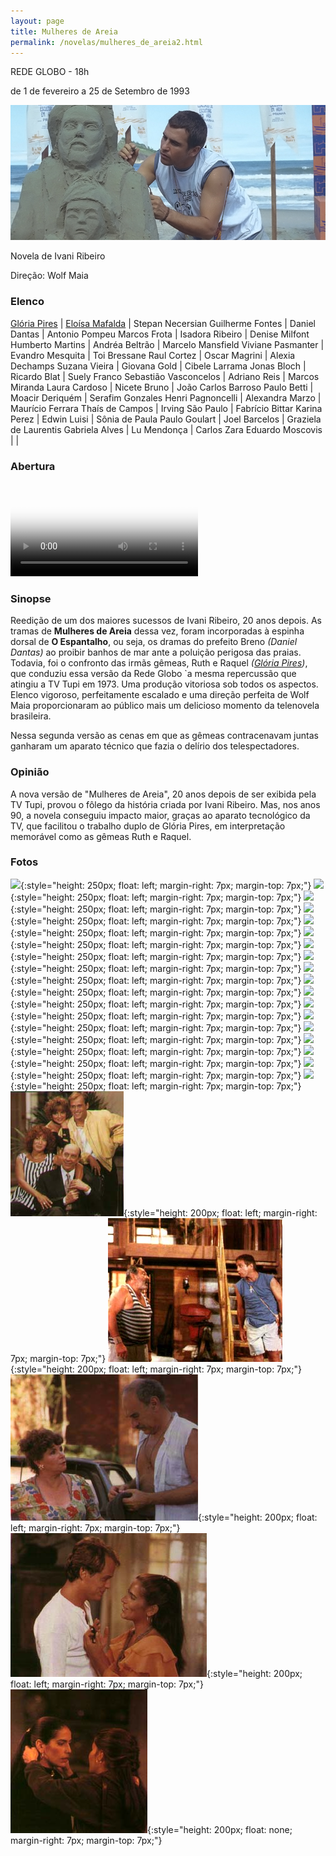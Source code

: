 ```yaml
---
layout: page
title: Mulheres de Areia
permalink: /novelas/mulheres_de_areia2.html
---
```


REDE GLOBO - 18h

de 1 de fevereiro a 25 de Setembro de 1993

![Mulheres de Areia](/novelas/img/mulheres_de_areia_logo.jpg)

Novela de Ivani Ribeiro

Direção: Wolf Maia

### Elenco

[Glória Pires](/novelas/gloria_pires.html) | [Eloísa Mafalda](/novelas/eloisa_mafalda.html) | Stepan Necersian
Guilherme Fontes | Daniel Dantas | Antonio Pompeu
Marcos Frota | Isadora Ribeiro | Denise Milfont
Humberto Martins | Andréa Beltrão | Marcelo Mansfield
Viviane Pasmanter | Evandro Mesquita | Toi Bressane
Raul Cortez | Oscar Magrini | Alexia Dechamps
Suzana Vieira | Giovana Gold | Cibele Larrama
Jonas Bloch | Ricardo Blat | Suely Franco
Sebastião Vasconcelos | Adriano Reis | Marcos Miranda
Laura Cardoso | Nicete Bruno | João Carlos Barroso
Paulo Betti | Moacir Deriquém | Serafim Gonzales
Henri Pagnoncelli | Alexandra Marzo | Maurício Ferrara
Thaís de Campos | Irving São Paulo | Fabrício Bittar
Karina Perez | Edwin Luisi | Sônia de Paula
Paulo Goulart | Joel Barcelos | Graziela de Laurentis
Gabriela Alves | Lu Mendonça | Carlos Zara
Eduardo Moscovis | |

### Abertura

<video poster="/novelas/img/mulheres_de_areia_abertura.png" id="player" playsinline controls>
    <source src="http://srv.victor3d.com.br/novelas/mulheres_de_areia_1993.mp4" type="video/mp4">
</video>

### Sinopse

Reedição de um dos maiores sucessos de Ivani Ribeiro, 20 anos depois. As tramas de **Mulheres de Areia** dessa vez, foram incorporadas à espinha dorsal de **O Espantalho**, ou seja, os dramas do prefeito Breno *(Daniel Dantas)* ao proibir banhos de mar ante a poluição perigosa das praias. Todavia, foi o confronto das irmãs gêmeas, Ruth e Raquel *([Glória Pires](/novelas/gloria_pires.html))*, que conduziu essa versão da Rede Globo `a mesma repercussão que atingiu a TV Tupi em 1973. Uma produção vitoriosa sob todos os aspectos. Elenco vigoroso, perfeitamente escalado e uma direção perfeita de Wolf Maia proporcionaram ao público mais um delicioso momento da telenovela brasileira.

Nessa segunda versão as cenas em que as gêmeas contracenavam juntas ganharam um aparato técnico que fazia o delírio dos telespectadores.

### Opinião

A nova versão de "Mulheres de Areia", 20 anos depois de ser exibida pela TV Tupi, provou o fôlego da história criada por Ivani Ribeiro. Mas, nos anos 90, a novela conseguiu impacto maior, graças ao aparato tecnológico da TV, que facilitou o trabalho duplo de Glória Pires, em interpretação memorável como as gêmeas Ruth e Raquel.

### Fotos

![](/novelas/img/.jpg){:style="height: 250px; float: left; margin-right: 7px; margin-top: 7px;"}
![](/novelas/img/.jpg){:style="height: 250px; float: left; margin-right: 7px; margin-top: 7px;"}
![](/novelas/img/.jpg){:style="height: 250px; float: left; margin-right: 7px; margin-top: 7px;"}
![](/novelas/img/.jpg){:style="height: 250px; float: left; margin-right: 7px; margin-top: 7px;"}
![](/novelas/img/.jpg){:style="height: 250px; float: left; margin-right: 7px; margin-top: 7px;"}
![](/novelas/img/.jpg){:style="height: 250px; float: left; margin-right: 7px; margin-top: 7px;"}
![](/novelas/img/.jpg){:style="height: 250px; float: left; margin-right: 7px; margin-top: 7px;"}
![](/novelas/img/.jpg){:style="height: 250px; float: left; margin-right: 7px; margin-top: 7px;"}
![](/novelas/img/.jpg){:style="height: 250px; float: left; margin-right: 7px; margin-top: 7px;"}
![](/novelas/img/.jpg){:style="height: 250px; float: left; margin-right: 7px; margin-top: 7px;"}
![](/novelas/img/.jpg){:style="height: 250px; float: left; margin-right: 7px; margin-top: 7px;"}
![](/novelas/img/.jpg){:style="height: 250px; float: left; margin-right: 7px; margin-top: 7px;"}
![](/novelas/img/.jpg){:style="height: 250px; float: left; margin-right: 7px; margin-top: 7px;"}
![](/novelas/img/.jpg){:style="height: 250px; float: left; margin-right: 7px; margin-top: 7px;"}
![](/novelas/img/.jpg){:style="height: 250px; float: left; margin-right: 7px; margin-top: 7px;"}
![](/novelas/img/.jpg){:style="height: 250px; float: left; margin-right: 7px; margin-top: 7px;"}
![](/novelas/img/.jpg){:style="height: 250px; float: left; margin-right: 7px; margin-top: 7px;"}
![](/novelas/img/.jpg){:style="height: 250px; float: left; margin-right: 7px; margin-top: 7px;"}
![Família Assunção](/novelas/img/mulheres_de_areia_raul_suzana_viviane_m.jpg){:style="height: 200px; float: left; margin-right: 7px; margin-top: 7px;"}
![Seu Donato e Tonho da Lua](/novelas/img/mulheres_de_areia_paulo_goulart_e_marcos_f.jpg){:style="height: 200px; float: left; margin-right: 7px; margin-top: 7px;"}
![Eloísa Mafalda e Sebastião Vasconcelos](/novelas/img/mulheres_de_areia_eloisa_mafalda_e.jpg){:style="height: 200px; float: left; margin-right: 7px; margin-top: 7px;"}
![Marcos e Raquel](/novelas/img/mulheres_de_areia_guilerme_fontes_e_g_pires.jpg){:style="height: 200px; float: left; margin-right: 7px; margin-top: 7px;"}
![Gloria Pires](/novelas/img/mulheres_de_areia_glorias_pires.jpg){:style="height: 200px; float: none; margin-right: 7px; margin-top: 7px;"}

